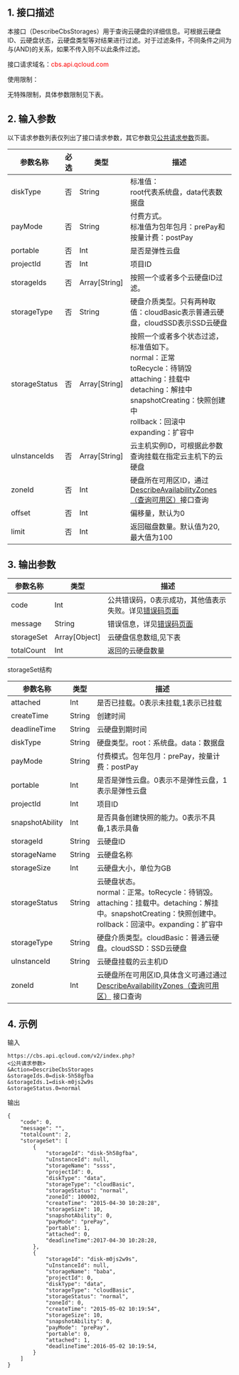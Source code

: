 ## 1. 接口描述

本接口（DescribeCbsStorages）用于查询云硬盘的详细信息。可根据云硬盘ID、云硬盘状态，云硬盘类型等对结果进行过滤。对于过滤条件，不同条件之间为与(AND)的关系，如果不传入则不以此条件过滤。

接口请求域名：<font style="color:red">cbs.api.qcloud.com</font>

使用限制：

无特殊限制，具体参数限制见下表。

## 2. 输入参数

以下请求参数列表仅列出了接口请求参数，其它参数见[公共请求参数](http://tce.fsphere.cn/document/product/240/8320)页面。

| 参数名称 | 必选  | 类型 | 描述 |
| -------- | ----- | ----- | --------- |
| diskType | 否 | String | 标准值：<br>root代表系统盘，data代表数据盘 |
| payMode | 否 | String | 付费方式。<br>标准值为包年包月：prePay和按量计费：postPay | 
| portable | 否 | Int | 是否是弹性云盘 | 
| projectId | 否 | Int | 项目ID | 
| storageIds | 否 | Array[String] | 按照一个或者多个云硬盘ID过滤。 |
| storageType | 否 | String | 硬盘介质类型。只有两种取值：cloudBasic表示普通云硬盘，cloudSSD表示SSD云硬盘|
| storageStatus | 否 | Array[String] | 按照一个或者多个状态过滤，标准值如下。<br>normal：正常<br>toRecycle：待销毁<br>attaching：挂载中<br>detaching：解挂中<br>snapshotCreating：快照创建中<br>rollback：回滚中<br>expanding：扩容中 | 
| uInstanceIds | 否 | Array[String] | 云主机实例ID，可根据此参数查询挂载在指定云主机下的云硬盘 |
| zoneId | 否 | Int | 硬盘所在可用区ID，通过 [DescribeAvailabilityZones（查询可用区）](http://tce.fsphere.cn/doc/api/229/%E6%9F%A5%E8%AF%A2%E5%8F%AF%E7%94%A8%E5%8C%BA)接口查询  |
| offset | 否 | Int | 偏移量，默认为0 | 
| limit | 否 | Int | 返回磁盘数量。默认值为20, 最大值为100 | 



## 3. 输出参数

| 参数名称 | 类型 | 描述 |
| ------- | ------- | ------- |
| code | Int | 公共错误码，0表示成功，其他值表示失败。详见[错误码页面](http://tce.fsphere.cn/doc/api/364/%E9%94%99%E8%AF%AF%E7%A0%81) |
| message | String | 错误信息，详见[错误码页面](http://tce.fsphere.cn/doc/api/364/%E9%94%99%E8%AF%AF%E7%A0%81)|
| storageSet | Array[Object] | 云硬盘信息数组,见下表 |
| totalCount | Int | 返回的云硬盘数量 |
 
 storageSet结构
 
| 参数名称 | 类型 | 描述 |
| ------- | ------- | ------- |
| attached | Int | 是否已挂载。0表示未挂载,1表示已挂载 | 
| createTime | String | 创建时间 |
| deadlineTime | String | 云硬盘到期时间 | 
| diskType | String | 硬盘类型。root：系统盘。data：数据盘 | 
| payMode | String | 付费模式。包年包月：prePay，按量计费：postPay | 
| portable | Int | 是否是弹性云盘。0表示不是弹性云盘，1表示是弹性云盘 | 
| projectId | Int | 项目ID | 
| snapshotAbility | Int | 是否具备创建快照的能力。0表示不具备,1表示具备 | 
| storageId | String | 云硬盘ID | 
| storageName | String | 云硬盘名称 | 
| storageSize | Int | 云硬盘大小，单位为GB | 
| storageStatus | String | 云硬盘状态。<br>normal：正常。toRecycle：待销毁。<br>attaching：挂载中。detaching：解挂中。snapshotCreating：快照创建中。<br>rollback：回滚中。expanding：扩容中 | 
| storageType | String | 硬盘介质类型。cloudBasic：普通云硬盘。cloudSSD：SSD云硬盘 | 
| uInstanceId | String | 云硬盘挂载的云主机ID |
| zoneId | Int | 云硬盘所在可用区ID,具体含义可通过通过 [DescribeAvailabilityZones（查询可用区）](http://tce.fsphere.cn/doc/api/229/%E6%9F%A5%E8%AF%A2%E5%8F%AF%E7%94%A8%E5%8C%BA) 接口查询 | 

## 4. 示例

输入
```
https://cbs.api.qcloud.com/v2/index.php?
<公共请求参数>
&Action=DescribeCbsStorages
&storageIds.0=disk-5h58gfba
&storageIds.1=disk-m0js2w9s
&storageStatus.0=normal
```

输出
```
{
    "code": 0,
    "message": "",
    "totalCount": 2,
    "storageSet": [
        {
            "storageId": "disk-5h58gfba",
            "uInstanceId": null,
            "storageName": "ssss",
            "projectId": 0,
            "diskType": "data",
            "storageType": "cloudBasic",
            "storageStatus": "normal",
            "zoneId": 100002,
            "createTime": "2015-04-30 10:28:28",
            "storageSize": 10,
            "snapshotAbility": 0,
            "payMode": "prePay",
            "portable": 1,
            "attached": 0,
            "deadlineTime":2017-04-30 10:28:28,
        },
        {
            "storageId": "disk-m0js2w9s",
            "uInstanceId": null,
            "storageName": "baba",
            "projectId": 0,
            "diskType": "data",
            "storageType": "cloudBasic",
            "storageStatus": "normal",
            "zoneId": 0,
            "createTime": "2015-05-02 10:19:54",
            "storageSize": 10,
            "snapshotAbility": 0,
            "payMode": "prePay",
            "portable": 0,
            "attached": 1,
            "deadlineTime":2016-05-02 10:19:54,
        }
    ]
}
```


